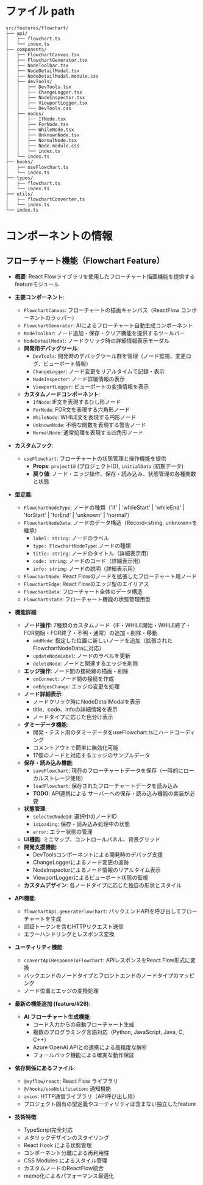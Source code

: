 # ファイル path

```
src/features/flowchart/
├── api/
│   ├── flowchart.ts
│   └── index.ts
├── components/
│   ├── FlowchartCanvas.tsx
│   ├── FlowchartGenerator.tsx
│   ├── NodeToolbar.tsx
│   ├── NodeDetailModal.tsx
│   ├── NodeDetailModal.module.css
│   ├── devTools/
│   │   ├── DevTools.tsx
│   │   ├── ChangeLogger.tsx
│   │   ├── NodeInspector.tsx
│   │   ├── ViewportLogger.tsx
│   │   └── DevTools.css
│   ├── nodes/
│   │   ├── IfNode.tsx
│   │   ├── ForNode.tsx
│   │   ├── WhileNode.tsx
│   │   ├── UnknownNode.tsx
│   │   ├── NormalNode.tsx
│   │   ├── Node.module.css
│   │   └── index.ts
│   └── index.ts
├── hooks/
│   ├── useFlowchart.ts
│   └── index.ts
├── types/
│   ├── flowchart.ts
│   └── index.ts
├── utils/
│   ├── flowchartConverter.ts
│   └── index.ts
└── index.ts
```

# コンポーネントの情報

## フローチャート機能（Flowchart Feature）

- **概要**: React Flowライブラリを使用したフローチャート描画機能を提供するfeatureモジュール

- **主要コンポーネント**:
  - `FlowchartCanvas`: フローチャートの描画キャンバス（ReactFlow コンポーネントのラッパー）
  - `FlowchartGenerator`: AIによるフローチャート自動生成コンポーネント
  - `NodeToolbar`: ノード追加・保存・クリア機能を提供するツールバー
  - `NodeDetailModal`: ノードクリック時の詳細情報表示モーダル
  - **開発用デバッグツール**:
    - `DevTools`: 開発時のデバッグツール群を管理（ノード監視、変更ログ、ビューポート情報）
    - `ChangeLogger`: ノード変更をリアルタイムで記録・表示
    - `NodeInspector`: ノード詳細情報の表示
    - `ViewportLogger`: ビューポートの変換情報を表示
  - **カスタムノードコンポーネント**:
    - `IfNode`: IF文を表現するひし形ノード
    - `ForNode`: FOR文を表現する六角形ノード
    - `WhileNode`: WHILE文を表現する円形ノード
    - `UnknownNode`: 不明な関数を表現する警告ノード
    - `NormalNode`: 通常処理を表現する四角形ノード

- **カスタムフック**:
  - `useFlowchart`: フローチャートの状態管理と操作機能を提供
    - **Props**: `projectId` (プロジェクトID), `initialData` (初期データ)
    - **戻り値**: ノード・エッジ操作、保存・読み込み、状態管理の各種関数と状態

- **型定義**:
  - `FlowchartNodeType`: ノードの種類（'if' | 'whileStart' | 'whileEnd' | 'forStart' | 'forEnd' | 'unknown' | 'normal'）
  - `FlowchartNodeData`: ノードのデータ構造（Record<string, unknown>を継承）
    - `label: string`: ノードのラベル
    - `type: FlowchartNodeType`: ノードの種類
    - `title: string`: ノードのタイトル（詳細表示用）
    - `code: string`: ノードのコード（詳細表示用）
    - `info: string`: ノードの説明（詳細表示用）
  - `FlowchartNode`: React Flowのノードを拡張したフローチャート用ノード
  - `FlowchartEdge`: React Flowのエッジ型のエイリアス
  - `FlowchartData`: フローチャート全体のデータ構造
  - `FlowchartState`: フローチャート機能の状態管理用型

- **機能詳細**:
  - **ノード操作**: 7種類のカスタムノード（IF・WHILE開始・WHILE終了・FOR開始・FOR終了・不明・通常）の追加・削除・移動
    - `addNode`: 指定した位置に新しいノードを追加（拡張されたFlowchartNodeDataに対応）
    - `updateNodeLabel`: ノードのラベルを更新
    - `deleteNode`: ノードと関連するエッジを削除
  - **エッジ操作**: ノード間の接続線の描画・削除
    - `onConnect`: ノード間の接続を作成
    - `onEdgesChange`: エッジの変更を処理
  - **ノード詳細表示**: 
    - ノードクリック時にNodeDetailModalを表示
    - title、code、infoの詳細情報を表示
    - ノードタイプに応じた色分け表示
  - **ダミーデータ機能**: 
    - 開発・テスト用のダミーデータをuseFlowchart.tsにハードコーディング
    - コメントアウトで簡単に無効化可能
    - 17個のノードと対応するエッジのサンプルデータ
  - **保存・読み込み機能**: 
    - `saveFlowchart`: 現在のフローチャートデータを保存（一時的にローカルストレージ使用）
    - `loadFlowchart`: 保存されたフローチャートデータを読み込み
    - **TODO**: API連携による サーバーへの保存・読み込み機能の実装が必要
  - **状態管理**: 
    - `selectedNodeId`: 選択中のノードID
    - `isLoading`: 保存・読み込み処理中の状態
    - `error`: エラー状態の管理
  - **UI機能**: ミニマップ、コントロールパネル、背景グリッド
  - **開発支援機能**: 
    - DevToolsコンポーネントによる開発時のデバッグ支援
    - ChangeLoggerによるノード変更の追跡
    - NodeInspectorによるノード情報のリアルタイム表示
    - ViewportLoggerによるビューポート状態の監視
  - **カスタムデザイン**: 各ノードタイプに応じた独自の形状とスタイル

- **API機能**:
  - `flowchartApi.generateFlowchart`: バックエンドAPIを呼び出してフローチャートを生成
  - 認証トークンを含むHTTPリクエスト送信
  - エラーハンドリングとレスポンス変換

- **ユーティリティ機能**:
  - `convertApiResponseToFlowchart`: APIレスポンスをReact Flow形式に変換
  - バックエンドのノードタイプとフロントエンドのノードタイプのマッピング
  - ノード位置とエッジの変換処理

- **最新の機能追加 (feature/#26)**:
  - **AI フローチャート生成機能**: 
    - コード入力からの自動フローチャート生成
    - 複数のプログラミング言語対応（Python, JavaScript, Java, C, C++）
    - Azure OpenAI APIとの連携による高精度な解析
    - フォールバック機能による確実な動作保証

- **依存関係にあるファイル**:
  - `@xyflow/react`: React Flow ライブラリ
  - `@/hooks/useNotification`: 通知機能
  - `axios`: HTTP通信ライブラリ（API呼び出し用）
  - プロジェクト固有の型定義やユーティリティは含まない独立したfeature

- **技術特徴**:
  - TypeScript完全対応
  - メタリックデザインのスタイリング
  - React Hook による状態管理
  - コンポーネント分離による再利用性
  - CSS Modules によるスタイル管理
  - カスタムノードのReactFlow統合
  - memo化によるパフォーマンス最適化